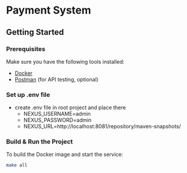 # Payment System

## Getting Started

### Prerequisites



Make sure you have the following tools installed:

- [Docker](https://docs.docker.com/get-docker/)
- [Postman](https://www.postman.com/) (for API testing, optional)

### Set up .env file

- create .env file in root project and place there
    - NEXUS_USERNAME=admin
    - NEXUS_PASSWORD=admin
    - NEXUS_URL=http://localhost:8081/repository/maven-snapshots/

### Build & Run the Project

To build the Docker image and start the service:

```bash
make all
